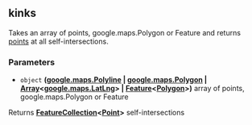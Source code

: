<!-- Generated by documentation.js. Update this documentation by updating the source code. -->

## kinks

Takes an array of points, google.maps.Polygon or Feature<Polygon> and returns [points][1] at all self-intersections.

### Parameters

-   `object` **([google.maps.Polyline][2] \| [google.maps.Polygon][3] \| [Array][4]&lt;[google.maps.LatLng][5]> | [Feature][6]&lt;[Polygon][7]>)** array of points, google.maps.Polygon or Feature<Polygon>

Returns **[FeatureCollection][8]&lt;[Point][9]>** self-intersections

[1]: http://geojson.org/geojson-spec.html#point

[2]: https://github.com/amenadiel/google-maps-documentation/blob/master/docs/Polyline.md

[3]: https://github.com/amenadiel/google-maps-documentation/blob/master/docs/Polygon.md

[4]: https://developer.mozilla.org/docs/Web/JavaScript/Reference/Global_Objects/Array

[5]: https://github.com/amenadiel/google-maps-documentation/blob/master/docs/LatLng.md

[6]: http://geojson.org/geojson-spec.html#feature-objects

[7]: http://geojson.org/geojson-spec.html#polygon

[8]: http://geojson.org/geojson-spec.html#feature-collection-objects

[9]: http://geojson.org/geojson-spec.html#point
